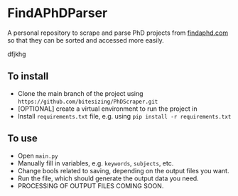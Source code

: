 # FindAPhDParser
A personal repository to scrape and parse PhD projects from [findaphd.com](https://www.findaphd.com/) so that they can be sorted and accessed more easily.

dfjkhg
## To install
- Clone the main branch of the project using `https://github.com/bitesizing/PhDScraper.git`
- [OPTIONAL] create a virtual environment to run the project in
- Install `requirements.txt` file, e.g. using `pip install -r requirements.txt`

## To use
- Open `main.py`
- Manually fill in variables, e.g. `keywords`, `subjects`, etc.
- Change bools related to saving, depending on the output files you want.
- Run the file, which should generate the output data you need.
- PROCESSING OF OUTPUT FILES COMING SOON. 

